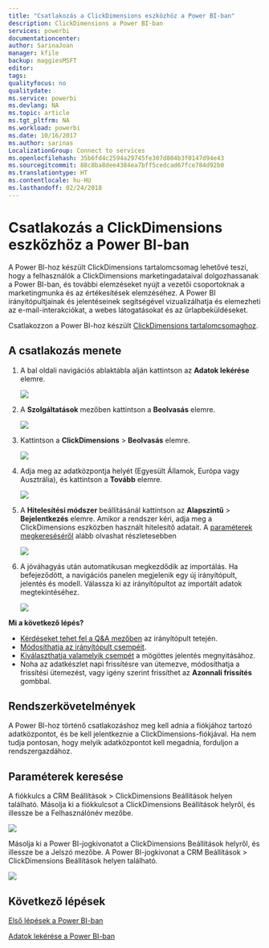 ```yaml
---
title: "Csatlakozás a ClickDimensions eszközhöz a Power BI-ban"
description: ClickDimensions a Power BI-ban
services: powerbi
documentationcenter: 
author: SarinaJoan
manager: kfile
backup: maggiesMSFT
editor: 
tags: 
qualityfocus: no
qualitydate: 
ms.service: powerbi
ms.devlang: NA
ms.topic: article
ms.tgt_pltfrm: NA
ms.workload: powerbi
ms.date: 10/16/2017
ms.author: sarinas
LocalizationGroup: Connect to services
ms.openlocfilehash: 35b6fd4c2594a29745fe307d804b3f0147d94e43
ms.sourcegitcommit: 88c8ba8dee4384ea7bff5cedcad67fce784d92b0
ms.translationtype: HT
ms.contentlocale: hu-HU
ms.lasthandoff: 02/24/2018
---
```

# <a name="connect-to-clickdimensions-with-power-bi"></a>Csatlakozás a ClickDimensions eszközhöz a Power BI-ban
A Power BI-hoz készült ClickDimensions tartalomcsomag lehetővé teszi, hogy a felhasználók a ClickDimensions marketingadataival dolgozhassanak a Power BI-ban, és további elemzéseket nyújt a vezetői csoportoknak a marketingmunka és az értékesítések elemzéséhez. A Power BI irányítópultjainak és jelentéseinek segítségével vizualizálhatja és elemezheti az e-mail-interakciókat, a webes látogatásokat és az űrlapbeküldéseket.

Csatlakozzon a Power BI-hoz készült [ClickDimensions tartalomcsomaghoz](https://app.powerbi.com/getdata/services/click-dimensions).

## <a name="how-to-connect"></a>A csatlakozás menete
1. A bal oldali navigációs ablaktábla alján kattintson az **Adatok lekérése** elemre.
   
   ![](media/service-connect-to-clickdimensions/getdata.png)
2. A **Szolgáltatások** mezőben kattintson a **Beolvasás** elemre.
   
   ![](media/service-connect-to-clickdimensions/services.png)
3. Kattintson a **ClickDimensions** \> **Beolvasás** elemre.
   
   ![](media/service-connect-to-clickdimensions/clickdimensions.png)
4. Adja meg az adatközpontja helyét (Egyesült Államok, Európa vagy Ausztrália), és kattintson a **Tovább** elemre.
   
   ![](media/service-connect-to-clickdimensions/params.png)
5. A **Hitelesítési módszer** beállításánál kattintson az **Alapszintű** \> **Bejelentkezés** elemre. Amikor a rendszer kéri, adja meg a ClickDimensions eszközben használt hitelesítő adatait. A [paraméterek megkereséséről](#FindingParams) alább olvashat részletesebben
   
    ![](media/service-connect-to-clickdimensions/creds.png)
6. A jóváhagyás után automatikusan megkezdődik az importálás. Ha befejeződött, a navigációs panelen megjelenik egy új irányítópult, jelentés és modell. Válassza ki az irányítópultot az importált adatok megtekintéséhez.
   
     ![](media/service-connect-to-clickdimensions/dashboard.png)

**Mi a következő lépés?**

* [Kérdéseket tehet fel a Q&A mezőben](power-bi-q-and-a.md) az irányítópult tetején.
* [Módosíthatja az irányítópult csempéit](service-dashboard-edit-tile.md).
* [Kiválaszthatja valamelyik csempét](service-dashboard-tiles.md) a mögöttes jelentés megnyitásához.
* Noha az adatkészlet napi frissítésre van ütemezve, módosíthatja a frissítési ütemezést, vagy igény szerint frissíthet az **Azonnali frissítés** gombbal.

## <a name="system-requirements"></a>Rendszerkövetelmények
A Power BI-hoz történő csatlakozáshoz meg kell adnia a fiókjához tartozó adatközpontot, és be kell jelentkeznie a ClickDimensions-fiókjával. Ha nem tudja pontosan, hogy melyik adatközpontot kell megadnia, forduljon a rendszergazdához.

<a name="FindingParams"></a>

## <a name="finding-parameters"></a>Paraméterek keresése
A fiókkulcs a CRM Beállítások \> ClickDimensions Beállítások helyen található. Másolja ki a fiókkulcsot a ClickDimensions Beállítások helyről, és illessze be a Felhasználónév mezőbe.  

![](media/service-connect-to-clickdimensions/crm.png)  

Másolja ki a Power BI-jogkivonatot a ClickDimensions Beállítások helyről, és illessze be a Jelszó mezőbe. A Power BI-jogkivonat a CRM Beállítások \> ClickDimensions Beállítások helyen található.  

![](media/service-connect-to-clickdimensions/crm2.png)  

## <a name="next-steps"></a>Következő lépések
[Első lépések a Power BI-ban](service-get-started.md)

[Adatok lekérése a Power BI-ban](service-get-data.md)

